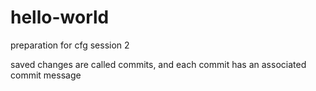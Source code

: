 # hello-world
preparation for cfg session 2


saved changes are called commits, and each commit has an associated commit message

